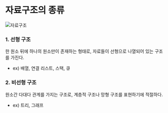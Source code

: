 # 자료구조의 종류

![자료구조](https://user-images.githubusercontent.com/100753621/166107394-074eae68-8a9d-4767-9ea5-a18f2da13363.png)

### 1. 선형 구조

한 원소 뒤에 하나의 원소만이 존재하는 형태로, 자료들이 선형으로 나열되어 있는 구조를 가진다.

- ex) 배열, 연결 리스트, 스택, 큐

### 2. 비선형 구조

원소간 다대다 관계를 가지는 구조로, 계층적 구조나 망형 구조를 표현하기에 적절하다.

- ex) 트리, 그래프
